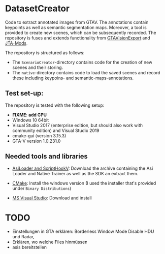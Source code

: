 # DatasetCreator

Code to extract annotated images from GTAV. The annotations contain keypoints as well as semantic segmentation maps. Moreover, 
a tool is provided to create new scenes, which can be subsequently recorded. The repository 
is fuses and extends functionality from [GTAVisionExport](https://github.com/umautobots/GTAVisionExport) and [JTA-Mods](https://github.com/fabbrimatteo/JTA-Mods).

The repository is structured as follows:
* The `ScenarioCreator`-directory contains code for the creation of new scenes and their storing.
* The `native`-directory contains code to load the saved scenes and record these including keypoins- and semantic-maps-annotations.

## Test set-up:

The repository is tested with the following setup:

+ **FIXME: add GPU** 
+ Windows 10 64bit
+ Visual Studio 2017 (enterprise edition, but should also work with community edition) and Visual Studio 2019 
+ cmake-gui (version 3.15.3)
+ GTA-V version 1.0.231.0

## Needed tools and libraries

+ [AsiLoader and ScriptHookV](http://www.dev-c.com/gtav/scripthookv/): Download the archive containing the Asi Loader and Native Trainer as well as the SDK an extract them.

+ [CMake](https://cmake.org/download/): Install the windows version (I used the installer that's provided under `Binary Distributions`)

+ [MS Visual Studio](https://www.visualstudio.com/cs/downloads/): Download and install

# TODO

* Einstellungen in GTA erklären: Borderless Window Mode Disable HDU und Radar, 
* Erklären, wo welche Files hinmüssen
* asis bereitstellen

